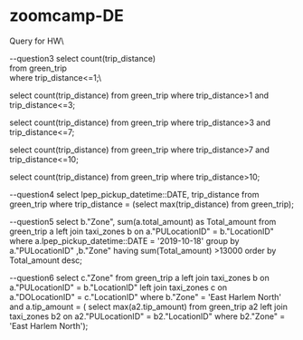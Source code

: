 # zoomcamp-DE
Query for HW\

--question3
select count(trip_distance)\
from green_trip\
where trip_distance<=1;\

select count(trip_distance)
from green_trip
where trip_distance>1 and trip_distance<=3;

select count(trip_distance)
from green_trip
where trip_distance>3 and trip_distance<=7;

select count(trip_distance)
from green_trip
where trip_distance>7 and trip_distance<=10;

select count(trip_distance)
from green_trip
where trip_distance>10;

--question4
select lpep_pickup_datetime::DATE, trip_distance
from green_trip
where trip_distance = (select max(trip_distance) from green_trip);

--question5
select b."Zone", sum(a.total_amount) as Total_amount
from green_trip a
left join taxi_zones b
on a."PULocationID" = b."LocationID"
where a.lpep_pickup_datetime::DATE = '2019-10-18'
group by a."PULocationID" ,b."Zone"
having sum(Total_amount) >13000
order by Total_amount desc;

--question6
select c."Zone"
from green_trip a
left join taxi_zones b
on a."PULocationID" = b."LocationID"
left join taxi_zones c
on a."DOLocationID" = c."LocationID"
where b."Zone" = 'East Harlem North'
and a.tip_amount = (
    select max(a2.tip_amount)
    from green_trip a2
    left join taxi_zones b2
    on a2."PULocationID" = b2."LocationID"
    where b2."Zone" = 'East Harlem North');
